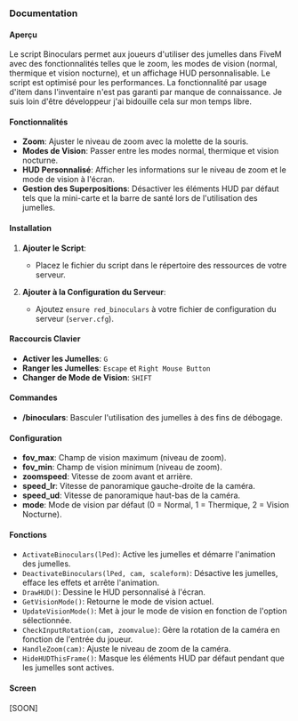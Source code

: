 ### Documentation

#### Aperçu

Le script Binoculars permet aux joueurs d'utiliser des jumelles dans FiveM avec des fonctionnalités telles que le zoom, les modes de vision (normal, thermique et vision nocturne), et un affichage HUD personnalisable. Le script est optimisé pour les performances.
La fonctionnalité par usage d'item dans l'inventaire n'est pas garanti par manque de connaissance. Je suis loin d'être développeur j'ai bidouille cela sur mon temps libre.

#### Fonctionnalités

- **Zoom**: Ajuster le niveau de zoom avec la molette de la souris.
- **Modes de Vision**: Passer entre les modes normal, thermique et vision nocturne.
- **HUD Personnalisé**: Afficher les informations sur le niveau de zoom et le mode de vision à l'écran.
- **Gestion des Superpositions**: Désactiver les éléments HUD par défaut tels que la mini-carte et la barre de santé lors de l'utilisation des jumelles.

#### Installation

1. **Ajouter le Script**:
   - Placez le fichier du script dans le répertoire des ressources de votre serveur.

2. **Ajouter à la Configuration du Serveur**:
   - Ajoutez `ensure red_binoculars` à votre fichier de configuration du serveur (`server.cfg`).

#### Raccourcis Clavier

- **Activer les Jumelles**: `G`
- **Ranger les Jumelles**: `Escape` et `Right Mouse Button`
- **Changer de Mode de Vision**: `SHIFT`

#### Commandes

- **/binoculars**: Basculer l'utilisation des jumelles à des fins de débogage.

#### Configuration

- **fov_max**: Champ de vision maximum (niveau de zoom).
- **fov_min**: Champ de vision minimum (niveau de zoom).
- **zoomspeed**: Vitesse de zoom avant et arrière.
- **speed_lr**: Vitesse de panoramique gauche-droite de la caméra.
- **speed_ud**: Vitesse de panoramique haut-bas de la caméra.
- **mode**: Mode de vision par défaut (0 = Normal, 1 = Thermique, 2 = Vision Nocturne).

#### Fonctions

- `ActivateBinoculars(lPed)`: Active les jumelles et démarre l'animation des jumelles.
- `DeactivateBinoculars(lPed, cam, scaleform)`: Désactive les jumelles, efface les effets et arrête l'animation.
- `DrawHUD()`: Dessine le HUD personnalisé à l'écran.
- `GetVisionMode()`: Retourne le mode de vision actuel.
- `UpdateVisionMode()`: Met à jour le mode de vision en fonction de l'option sélectionnée.
- `CheckInputRotation(cam, zoomvalue)`: Gère la rotation de la caméra en fonction de l'entrée du joueur.
- `HandleZoom(cam)`: Ajuste le niveau de zoom de la caméra.
- `HideHUDThisFrame()`: Masque les éléments HUD par défaut pendant que les jumelles sont actives.

#### Screen
[SOON]

